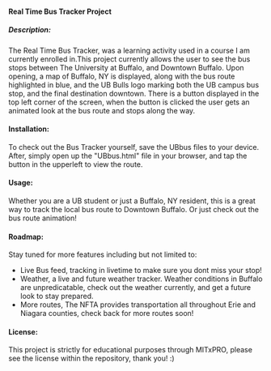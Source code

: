 <h4> Real Time Bus Tracker Project </h4>

<h5> Description: </h5>
<p>The Real Time Bus Tracker, was a learning activity used in a course I am currently enrolled in.This project currently allows the user to see the bus stops between The University at Buffalo, and Downtown Buffalo. Upon opening, a map of Buffalo, NY is displayed, along with the bus route highlighted in blue, and the UB Bulls logo marking both the UB campus bus stop, and the final destination downtown. There is a button displayed in the top left corner of the screen, when the button is clicked the user gets an animated look at the bus route and stops along the way. </p>

<h4> Installation: </h4>
<p> To check out the Bus Tracker yourself, save the UBbus files to your device. After, simply open up the "UBbus.html" file in your browser, and tap the button in the upperleft to view the route. </p>

<h4>Usage: </h4>
<p> Whether you are a UB student or just a Buffalo, NY resident, this is a great way to track the local bus route to Downtown Buffalo. Or just check out the bus route animation! </p>

<h4> Roadmap: </h4>
<p> Stay tuned for more features including but not limited to:
    <ul>
        <li> Live Bus feed, tracking in livetime to make sure you dont miss your stop! </li>
        <li> Weather, a live and future weather tracker. Weather conditions in Buffalo are unpredicatable, check out the weather currently, and get a future look to stay prepared. </li>
        <li> More routes, The NFTA provides transportation all throughout Erie and Niagara counties, check back for more routes soon! </li>
    </ul>
</p>

<h4> License: </h4>
<p>This project is strictly for educational purposes through MITxPRO, please see the license within the repository, thank you! :) </p>
